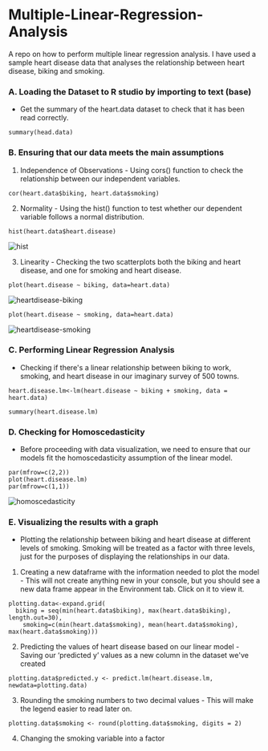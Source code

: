 # Multiple-Linear-Regression-Analysis
A repo on how to perform multiple linear regression analysis. I have used a sample heart disease data that analyses the relationship between heart disease, biking and smoking.

### A. Loading the Dataset to R studio by importing to text (base)
- Get the summary of the heart.data dataset to check that it has been read correctly.
```
summary(head.data)
```

### B. Ensuring that our data meets the main assumptions

1. Independence of Observations - Using cors() function to check the relationship between our independent variables.

```
cor(heart.data$biking, heart.data$smoking)
```
2. Normality - Using the hist() function to test whether our dependent variable follows a normal distribution.                                                                                                                                            
```
hist(heart.data$heart.disease)
```
![hist](https://github.com/Marx-wrld/Multiple-Linear-Regression-Analysis/assets/105711066/c71a9656-9dff-48ad-bfe5-5635f4e4a5c2)

3. Linearity - Checking the two scatterplots both the biking and heart disease, and one for smoking and heart disease.

```
plot(heart.disease ~ biking, data=heart.data)
```
![heartdisease-biking](https://github.com/Marx-wrld/Multiple-Linear-Regression-Analysis/assets/105711066/d1d416a1-82d9-4c85-aa3e-335db0354b3e)

```
plot(heart.disease ~ smoking, data=heart.data)
```
![heartdisease-smoking](https://github.com/Marx-wrld/Multiple-Linear-Regression-Analysis/assets/105711066/e291b653-fefe-4176-acb8-d6e59ff32803)

### C. Performing Linear Regression Analysis

- Checking if there's a linear relationship between biking to work, smoking, and heart disease in our imaginary survey of 500 towns.

```
heart.disease.lm<-lm(heart.disease ~ biking + smoking, data = heart.data)

summary(heart.disease.lm)
```
### D. Checking for Homoscedasticity

- Before proceeding with data visualization, we need to ensure that our models fit the homoscedasticity assumption of the linear model.

```
par(mfrow=c(2,2))
plot(heart.disease.lm)
par(mfrow=c(1,1))
```
![homoscedasticity](https://github.com/Marx-wrld/Multiple-Linear-Regression-Analysis/assets/105711066/e82bce39-8892-4bf1-b2e0-5f31aef7e3b5)

### E. Visualizing the results with a graph

- Plotting the relationship between biking and heart disease at different levels of smoking. Smoking will be treated as a factor with three levels, just for the purposes of displaying the relationships in our data.

1. Creating a new dataframe with the information needed to plot the model - This will not create anything new in your console, but you should see a new data frame appear in the Environment tab. Click on it to view it.
```
plotting.data<-expand.grid(
  biking = seq(min(heart.data$biking), max(heart.data$biking), length.out=30),
    smoking=c(min(heart.data$smoking), mean(heart.data$smoking), max(heart.data$smoking)))
```
2. Predicting the values of heart disease based on our linear model - Saving our ‘predicted y’ values as a new column in the dataset we've created
```
plotting.data$predicted.y <- predict.lm(heart.disease.lm, newdata=plotting.data)
```
3. Rounding the smoking numbers to two decimal values - This will make the legend easier to read later on.
```
plotting.data$smoking <- round(plotting.data$smoking, digits = 2)
```
4. Changing the smoking variable into a factor
```
